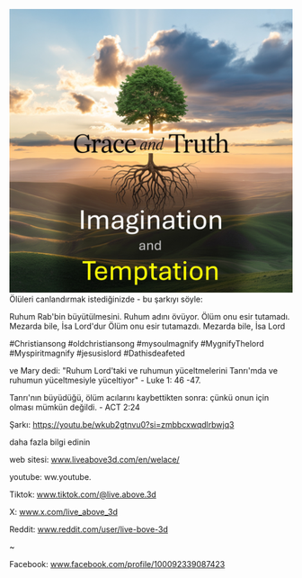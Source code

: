 ![Video cover image](../cover.jpg)
Ölüleri canlandırmak istediğinizde - bu şarkıyı söyle:

Ruhum Rab'bin büyütülmesini.
Ruhum adını övüyor.
Ölüm onu esir tutamadı.
Mezarda bile, İsa Lord'dur
Ölüm onu esir tutamazdı.
Mezarda bile, İsa Lord


#Christiansong #oldchristiansong #mysoulmagnify #MygnifyThelord #Myspiritmagnify #jesusislord #Dathisdeafeted


ve Mary dedi: "Ruhum Lord'taki ve ruhumun yüceltmelerini Tanrı'mda ve ruhumun yüceltmesiyle yüceltiyor" - Luke 1: 46 -47.

Tanrı'nın büyüdüğü, ölüm acılarını kaybettikten sonra: çünkü onun için olması mümkün değildi. - ACT 2:24

Şarkı: https://youtu.be/wkub2gtnvu0?si=zmbbcxwqdlrbwjq3


daha fazla bilgi edinin


web sitesi: www.liveabove3d.com/en/welace/

youtube: ww.youtube.

Tiktok: www.tiktok.com/@live.above.3d

X: www.x.com/live_above_3d

Reddit: www.reddit.com/user/live-bove-3d

~

Facebook: www.facebook.com/profile/100092339087423
